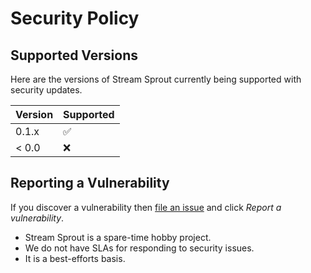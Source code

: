 # Security Policy

## Supported Versions

Here are the versions of Stream Sprout currently being supported with security updates.

| Version | Supported          |
| ------- | ------------------ |
| 0.1.x   | :white_check_mark: |
| < 0.0   | :x:                |

## Reporting a Vulnerability

If you discover a vulnerability then [file an issue](https://github.com/wimpysworld/stream-sprout/issues/new) and click *Report a vulnerability*.

- Stream Sprout is a spare-time hobby project.
- We do not have SLAs for responding to security issues.
- It is a best-efforts basis.
